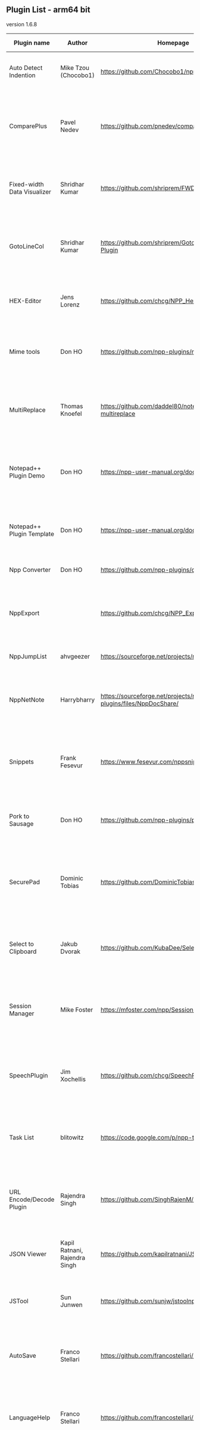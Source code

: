 ## Plugin List - arm64 bit

version 1.6.8

| Plugin name | Author | Homepage | Version and link | Description |
|---|---|---|---|---|
| Auto Detect Indention | Mike Tzou (Chocobo1) | https://github.com/Chocobo1/nppAutoDetectIndent | [2.3 - arm64 bit](https://github.com/Chocobo1/nppAutoDetectIndent/releases/download/2.3/arm64.zip) | Detects indention (tab or spaces) and auto adjust Tab key on-the-fly. |
| ComparePlus | Pavel Nedev | https://github.com/pnedev/comparePlus | [1.1.0 - arm64 bit](https://github.com/pnedev/comparePlus/releases/download/cp_1.1.0/ComparePlus_cp_1.1.0_ARM64.zip) |  <details> <summary> Advanced compare tool based on the well-known Compare-plugin by Ty Landercasper and Jean-Sebastien </summary>  Leroy. </details> |
| Fixed-width Data Visualizer | Shridhar Kumar | https://github.com/shriprem/FWDataViz | [2.6.3.1 - arm64 bit](https://github.com/shriprem/FWDataViz/releases/download/v2.6.3.1/FWDataViz_arm64.zip) |  <details> <summary> Fixed Width Data Visualizer adds Excel-like features for fixed-width data files in Notepad++. </summary>  Displays cursor position data. Foldable Record Blocks; Hop & Jump to specific fields. Field Copy & Field Paste. Data Extraction. Builtin dialogs to configure file-type, record-type & fields; and themes & colors. Automatic File Type Detection. Handles homogenous, mixed & multi-line records. Full Multi-byte character support. Darkmode enabled. </details> |
| GotoLineCol | Shridhar Kumar | https://github.com/shriprem/Goto-Line-Col-NPP-Plugin | [2.4.3.0 - arm64 bit](https://github.com/shriprem/Goto-Line-Col-NPP-Plugin/releases/download/v2.4.3.0/GotoLineCol_arm64.zip) |  <details> <summary> A plugin to navigate to a specified line and (byte-based or character-based) column position. Will </summary>  also display character byte code, UTF-8 byte sequence & Unicode code point at cursor position. Darkmode enabled. Command line options. </details> |
| HEX-Editor | Jens Lorenz | https://github.com/chcg/NPP_HexEdit | [0.9.12.0 - arm64 bit](https://github.com/chcg/NPP_HexEdit/releases/download/0.9.12/HexEditor_0.9.12_arm64.zip) | Hex editor. Some reported issues, however many bugs fixed in latest release. |
| Mime tools | Don HO | https://github.com/npp-plugins/mimetools | [3.0 - arm64 bit](https://github.com/npp-plugins/mimetools/releases/download/v3/mimetools.v3.0.arm64.zip) |  <details> <summary> Implements several main functionalities defined in MIME (Multipurpose Internet Mail Extensions): </summary>  Base64, Quoted-printable and URL encode/decode </details> |
| MultiReplace | Thomas Knoefel | https://github.com/daddel80/notepadpp-multireplace | [2.2.0.9 - arm64 bit](https://github.com/daddel80/notepadpp-multireplace/releases/download/2.2.0.9/MultiReplace-v2.2.0.9-ARM64.zip) |  <details> <summary> Advanced multi-string replacement, storage of search/replace patterns, CSV column highlighting and </summary>  targeting, dynamic computational operations, and support for rectangular selection. </details> |
| Notepad++ Plugin Demo | Don HO | https://npp-user-manual.org/docs/plugins/ | [4.3 - arm64 bit](https://github.com/npp-plugins/plugindemo/releases/download/v4.3/pluginDemo.v4.3.bin.arm64.zip) |  <details> <summary> Notepad++ Plugin Demo is written from Notepad++ Plugin Template to demonstrate the usage of plugin </summary>  API. </details> |
| Notepad++ Plugin Template | Don HO | https://npp-user-manual.org/docs/plugins/ | [4.3 - arm64 bit](https://github.com/npp-plugins/plugintemplate/releases/download/v4.3/pluginTemplate.v4.3.bin.arm64.zip) | Template for making plugin development as easy and simple as possible. Four steps and it's done. |
| Npp Converter | Don HO | https://github.com/npp-plugins/converter/ | [4.5 - arm64 bit](https://github.com/npp-plugins/converter/releases/download/v4.5/nppConvert.v4.5.arm64.zip) | ASCII<->Hex converter. |
| NppExport |  | https://github.com/chcg/NPP_ExportPlugin | [0.4.0.0 - arm64 bit](https://github.com/chcg/NPP_ExportPlugin/releases/download/0.4.0/NppExport_0.4.0_arm64.zip) |  <details> <summary> True WYSIWYG exporter. Allows you not only to save your source code as an HTML/RTF file, but also </summary>  to copy your source code in the clipboard in RTF/HTML format, so you can paste it into your word processor (Openoffice.org Writer, LibreOffice Writer, Abiword, MS Word) to get the same visual effect. </details> |
| NppJumpList | ahvgeezer | https://sourceforge.net/projects/nppjumplist/ | [1.2.2 - arm64 bit](https://github.com/chcg/JumpList/releases/download/1.2.2.10/NppJumpList_1.2.2.10_arm64.zip) | Adds Windows 7 jump list support. |
| NppNetNote | Harrybharry | https://sourceforge.net/projects/npp-plugins/files/NppDocShare/ | [0.1.0.0 - arm64 bit](https://github.com/chcg/NppDocShare/releases/download/0.1.13/NppDocShare_0.1.13_arm64.zip) |  <details> <summary> Allows the same document to be edited in real time on two different computers. Only needs a network </summary>  connection between the two. </details> |
| Snippets | Frank Fesevur | https://www.fesevur.com/nppsnippets | [1.7.1 - arm64 bit](https://github.com/ffes/nppsnippets/releases/download/v1.7.1/NppSnippets-171-arm64.zip) |  <details> <summary> Adds the possibility to add code snippets to the current document by selecting them from a simple </summary>  list. </details> |
| Pork to Sausage | Don HO | https://github.com/npp-plugins/pork2sausage | [2.3 - arm64 bit](https://github.com/npp-plugins/pork2sausage/releases/download/v2.3/pork2sausage.2.3.bin.arm64.zip) |  <details> <summary> Pass any selected text to any command line program as input and take the output (the result of </summary>  program) to replace the selected text. </details> |
| SecurePad | Dominic Tobias | https://github.com/DominicTobias/SecurePad | [2.4 - arm64 bit](https://github.com/DominicTobias/SecurePad/releases/download/v2.4/SecurePad_v2.4_arm64.zip) |  <details> <summary> Encrypt/decrypt whole documents or selected text with your own key. Useful for storing sensitive </summary>  information like logins that you don't want lying around in a plaintext file. </details> |
| Select to Clipboard | Jakub Dvorak | https://github.com/KubaDee/SelectToClipboard | [1.0.3 - arm64 bit](https://github.com/KubaDee/SelectToClipboard/releases/download/v1.0.3/SelectToClipboard_arm64_v1.0.3.zip) |  <details> <summary> Auto copy selected text to clipboard. You can automatically copy selected text like in PuTTY (or </summary>  similar) terminal application. </details> |
| Session Manager | Mike Foster | https://mfoster.com/npp/SessionMgr.html | [1.4.4 - arm64 bit](https://github.com/chcg/npp-session-manager/releases/download/v1.4.4/SessionMgr_v1.4.4_arm64.zip) |  <details> <summary> Session manager. IMPORTANT: If you are upgrading from a version older than 1.2 then, immediately </summary>  after the upgrade, open the Settings dialog and reconfigure your settings. </details> |
| SpeechPlugin | Jim Xochellis | https://github.com/chcg/SpeechPlugin | [0.4.0.0 - arm64 bit](https://github.com/chcg/SpeechPlugin/releases/download/v0.4.0/SpeechPlugin_v0.4.0_ARM64.zip) |  <details> <summary> No kidding, Notepad++ speaks now. With SpeechPlugin, you can make Notepad++ dictate your text or </summary>  source code. Of course, speakers are necessary. </details> |
| Task List | blitowitz | https://code.google.com/p/npp-task-list/ | [2.5 - arm64 bit](https://github.com/Megabyteceer/npp-task-list/releases/download/v2.5.0/NppTaskList_v2.5.0_arm64.zip) |  <details> <summary> Automatically scans the open document and adds all "TODO:*" items to your task list, a window pane </summary>  docked on the right. Double-clicking an item in the list will take you to that line in the code. </details> |
| URL Encode/Decode Plugin | Rajendra Singh | https://github.com/SinghRajenM/nppURLPlugin | [1.2.0.0 - arm64 bit](https://github.com/SinghRajenM/nppURLPlugin/releases/download/1.2.0.0/urlPlugin_arm64.zip) |  <details> <summary> Hopefully a decent URL Encoder and Decoder plug-in for Notepad++ which helps to make developer's </summary>  life easier by providing facility to encode/decode the URL within Notepad++. <br><br>How it works:<br>1. Configure setting from menu (Plugins->URL Plugin->URL Plugin Settings). It is not mandatory, but recommended.<br>2. Select text/URL which you want to encode/decode.<br>3. Perform your task via Plugins->URL Plugin->Encode/Decode URL.<br><br> </details> |
| JSON Viewer | Kapil Ratnani, Rajendra Singh | https://github.com/kapilratnani/JSON-Viewer | [2.0.6.0 - arm64 bit](https://github.com/kapilratnani/JSON-Viewer/releases/download/v2.0.6.0/NPPJSONViewer_ARM64.zip) | JSON viewer that displays the selected JSON string in a tree view. |
| JSTool | Sun Junwen | https://github.com/sunjw/jstoolnpp | [1.2312.0 - arm64 bit](https://sourceforge.net/projects/jsminnpp/files/Uni/JSToolNPP.1.2312.0.uni.arm64.zip) |  <details> <summary> Javascript plugin.<br> * Douglas Crockford's JSMin algorithm to minimize javascript code. </summary> <br> * My own algorithm to format javascript code.<br> * A JSON data viewer. This JSON data viewer can handle >10MB JSON file easily.<br> * Support 64bit Notepad++ (from version 1.20.0).<br>Really helpful to javascript coder on Notepad++ and really easy to use it.<br>Made in China. </details> |
| AutoSave | Franco Stellari | https://github.com/francostellari/NppPlugins | [2.0 - arm64 bit](https://github.com/francostellari/NppPlugins/raw/main/AutoSave/AutoSave_dll_2v00_arm64.zip) |  <details> <summary> Automatically save the currently open files based on a timer schedule and/or upon the application </summary>  losing focus.<br>The plugin offers several options to save the current (or all the files), selecting only the named ones, accessible through an options dialog box. </details> |
| LanguageHelp | Franco Stellari | https://github.com/francostellari/NppPlugins | [1.7.5.0 - arm64 bit](https://github.com/francostellari/NppPlugins/raw/main/LanguageHelp/LanguageHelp_dll_1v75_arm64.zip) |  <details> <summary> Allows loading a language specific help file (CHM, HLP, PDF) and search for the keyword under the </summary>  cursor.<br>The latest version allows showing the help files as menu entries or in the context menu. </details> |
| MenuIcons | Franco Stellari | https://github.com/francostellari/NppPlugins | [2.0.7 - arm64 bit](https://github.com/francostellari/NppPlugins/raw/main/MenuIcons/MenuIcons_dll_2v07_arm64.zip) | Adds icons to the main menu, tab menu, context menu, and the tabs themselves. |
| OpenSelection | Franco Stellari | https://github.com/francostellari/NppPlugins | [1.1.3.0 - arm64 bit](https://github.com/francostellari/NppPlugins/raw/main/OpenSelection/OpenSelection_dll_1v13_arm64.zip) |  <details> <summary> Open files based on the selected text. A typical applications is 'include' files of may types of </summary>  programs. Another applications is to open Matlab functions. Can be customized for different languages based on the open file extension. Multiple search folders may be specified along with multiple extensions. </details> |
| RunMe | Franco Stellari | https://github.com/francostellari/NppPlugins | [1.6.1.0 - arm64 bit](https://github.com/francostellari/NppPlugins/raw/main/RunMe/RunMe_dll_1v61_arm64.zip) |  <details> <summary> Execute the currently open file, based on its shell association. Also allows opening an explorer or </summary>  command shell at the file location. Options are available to save the current file (or all files) before execution. The executed file can be run in foreground, background, or hidden mode. Context menu entries and tool bar icons are available. </details> |
| TakeNotes | Franco Stellari | https://github.com/francostellari/NppPlugins | [1.2.6.0 - arm64 bit](https://github.com/francostellari/NppPlugins/raw/main/TakeNotes/TakeNotes_dll_1v26_arm64.zip) |  <details> <summary> Helps people who like to use Notepad++ for jotting quick notes. Instead of using unnamed 'new ?' </summary>  files, this plugins allows to quickly create new empty files in a folder of choice. The file names may be custom generated using a mask and may contain details such as the user name, date, and time of creation so that unique files may be generated. Additionally, the plugin allows to load exiting notes in the folder of choice, save existing files as a note, and open the last saved note quickly. Please refer to the Options dialog box for more details. It is strongly recommended to use this plugin in combination with AutoSave to make sure that you never loose a note. </details> |
| TopMost | Franco Stellari | https://github.com/francostellari/NppPlugins | [1.4.2.0 - arm64 bit](https://github.com/francostellari/NppPlugins/raw/main/TopMost/TopMost_dll_1v42_arm64.zip) |  <details> <summary> Allows setting the main Notepad++ window as a topmost window so it can stay on top of other windows </summary>  even when it is not active. Syncs with Notepad++'s own stay on top functionality and allows to remember the setting between restarts as well as to show a toolbar button. </details> |
